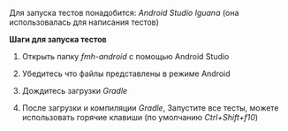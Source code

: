 Для запуска тестов понадобится: *Android Studio Iguana* (она использовалась для написания тестов)

**Шаги для запуска тестов**
1. Открыть папку *fmh-android* с помощью Android Studio
2. Убедитесь что файлы представлены в режиме Android
3. Дождитесь загрузки *Gradle*

4. После загрузки и компиляции *Gradle*, Запустите все тесты, можете использовать горячие клавиши (по умолчанию *Ctrl+Shift+f10*)